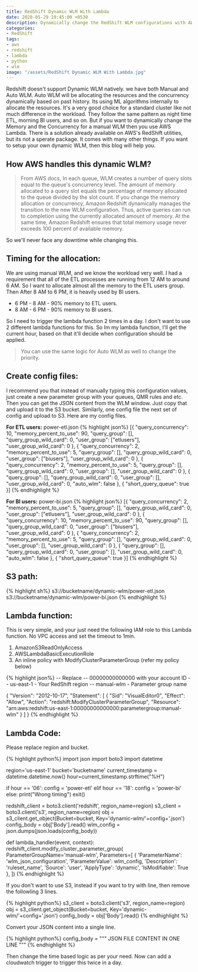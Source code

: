 ```yaml
---
title: RedShift Dynamic WLM With Lambda
date: 2020-05-29 19:45:00 +0530
description: Dynamically change the RedShift WLM configurations with AWS Lambda. You can dynamically change both manual and auto WLM without any downtime. 
categories:
- RedShift
tags:
- aws
- redshift
- lambda
- python
- wlm
image: "/assets/RedShift Dynamic WLM With Lambda.jpg"
---
```

Redshift doesn't support Dynamic WLM natively. we have both Manual and Auto WLM. Auto WLM will be allocating the resources and the concurrency dynamically based on past history. Its using ML algorithms internally to allocate the resources. It's a very good choice for a standard cluster like not much difference in the workload. They follow the same pattern as night time ETL, morning BI users, and so on. But if you want to dynamically change the Memory and the Concurrency for a manual WLM then you use AWS Lambda. There is a solution already available on AWS's RedShift utilities, but its not a sperate package. It comes with many other things. If you want to setup your own dynamic WLM, then this blog will help you. 

## How AWS handles this dynamic WLM? 

> From AWS docs,
In each queue, WLM creates a number of query slots equal to the queue's concurrency level. The amount of memory allocated to a query slot equals the percentage of memory allocated to the queue divided by the slot count. If you change the memory allocation or concurrency, Amazon Redshift dynamically manages the transition to the new WLM configuration. Thus, active queries can run to completion using the currently allocated amount of memory. At the same time, Amazon Redshift ensures that total memory usage never exceeds 100 percent of available memory.

So we'll never face any downtime while changing this. 

## Timing for the allocation:

We are using manual WLM, and we know the workload very well. I had a requirement that all of the ETL processes are running from 12 AM to around 6 AM. So I want to allocate almost all the memory to the ETL users group. Then After 8 AM to 6 PM, it is heavily used by BI users. 

* 6 PM - 8 AM - 90% memory to ETL users.
* 8 AM - 6 PM - 90% memory to BI users.

So I need to trigger the lambda function 2 times in a day. I don't want to use 2 different lambda functions for this. So Im my lambda function, I'll get the current hour,  based on that it'll decide when configuration should be applied. 

> You can use the same logic for Auto WLM as well to change the priority. 

## Create config files:

I recommend you that instead of manually typing this configuration values, just create a new parameter group with your queues, QMR rules and etc. Then you can get the JSON content from the WLM window. Just copy that and upload it to the S3 bucket. Similarly, one config file the next set of config and upload to S3. Here are my config files. 

**For ETL users:** power-etl.json
{% highlight json%}
[{
	"query_concurrency": 10,
	"memory_percent_to_use": 90,
	"query_group": [],
	"query_group_wild_card": 0,
	"user_group": ["etlusers"],
	"user_group_wild_card": 0
}, {
	"query_concurrency": 2,
	"memory_percent_to_use": 5,
	"query_group": [],
	"query_group_wild_card": 0,
	"user_group": ["biusers"],
	"user_group_wild_card": 0
}, {
	"query_concurrency": 2,
	"memory_percent_to_use": 5,
	"query_group": [],
	"query_group_wild_card": 0,
	"user_group": [],
	"user_group_wild_card": 0
}, {
	"query_group": [],
	"query_group_wild_card": 0,
	"user_group": [],
	"user_group_wild_card": 0,
	"auto_wlm": false
}, {
	"short_query_queue": true
}]
{% endhighlight %}

**For BI users:** power-bi.json
{% highlight json%}
[{
	"query_concurrency": 2,
	"memory_percent_to_use": 5,
	"query_group": [],
	"query_group_wild_card": 0,
	"user_group": ["etlusers"],
	"user_group_wild_card": 0
}, {
	"query_concurrency": 10,
	"memory_percent_to_use": 90,
	"query_group": [],
	"query_group_wild_card": 0,
	"user_group": ["biusers"],
	"user_group_wild_card": 0
}, {
	"query_concurrency": 2,
	"memory_percent_to_use": 5,
	"query_group": [],
	"query_group_wild_card": 0,
	"user_group": [],
	"user_group_wild_card": 0
}, {
	"query_group": [],
	"query_group_wild_card": 0,
	"user_group": [],
	"user_group_wild_card": 0,
	"auto_wlm": false
}, {
	"short_query_queue": true
}]
{% endhighlight %}

## S3 path:

{% highlight sh%}
s3://bucketname/dynamic-wlm/power-etl.json
s3://bucketname/dynamic-wlm/power-bi.json
{% endhighlight %}

## Lambda function:

This is very simple, and your just need the following IAM role to this Lambda function. No VPC access and set the timeout to 1min.
1. AmazonS3ReadOnlyAccess
2. AWSLambdaBasicExecutionRole
3. An inline policy with ModifyClusterParameterGroup (refer my policy below)

{% highlight json%}
-- Replace 
-- 00000000000000 with your account ID
-- us-east-1 - Your RedShift region
-- manual-wlm - Parameter group name

{
    "Version": "2012-10-17",
    "Statement": [
        {
            "Sid": "VisualEditor0",
            "Effect": "Allow",
            "Action": "redshift:ModifyClusterParameterGroup",
            "Resource": "arn:aws:redshift:us-east-1:00000000000000:parametergroup:manual-wlm"
        }
    ]
}
{% endhighlight %}

## Lambda Code: 

Please replace region and bucket. 

{% highlight python%}
import json
import boto3
import datetime

region='us-east-1'
bucket='bucketname'
current_timestamp = datetime.datetime.now()
hour=current_timestamp.strftime("%H")


if hour == '06':
    config = 'power-etl'
elif hour == '18':
    config = 'power-bi'
else:
    print("Wrong timing")
    exit()

redshift_client = boto3.client('redshift', region_name=region)
s3_client = boto3.client('s3', region_name=region)
obj = s3_client.get_object(Bucket=bucket, Key='dynamic-wlm/'+config+'.json')
config_body = obj['Body'].read()
wlm_config = json.dumps(json.loads(config_body))

def lambda_handler(event, context):
	redshift_client.modify_cluster_parameter_group(
	        ParameterGroupName='manual-wlm',
	        Parameters=[
	            {
	                'ParameterName': 'wlm_json_configuration',
	                'ParameterValue': wlm_config,
	                'Description': 'ruleset_name',
	                'Source': 'user',
	                'ApplyType': 'dynamic',
	                'IsModifiable': True
	            },
	        ])
{% endhighlight %}

If you don't want to use S3, instead if you want to try with line, then remove the followling 3 lines.

{% highlight python%}
s3_client = boto3.client('s3', region_name=region)
obj = s3_client.get_object(Bucket=bucket, Key='dynamic-wlm/'+config+'.json')
config_body = obj['Body'].read()
{% endhighlight %}

Convert your JSON content into a single line.

{% highlight python%}
config_body = """ JSON FILE CONTENT IN ONE LINE """
{% endhighlight %}

Then change the time based logic as per your need. Now can add a cloudwatch trigger to trigger this twice in a day.


